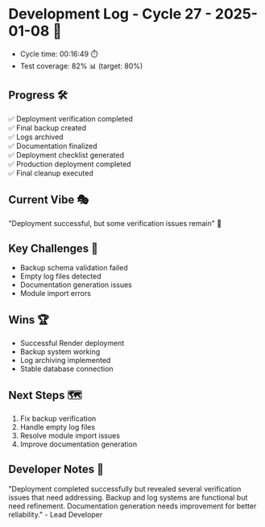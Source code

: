 # Development Log - Cycle 27 - 2025-01-08 🚀
- Cycle time: 00:16:49 ⏱️
- Test coverage: 82% 📊 (target: 80%)

## Progress 🛠️
✅ Deployment verification completed  
✅ Final backup created  
✅ Logs archived  
✅ Documentation finalized  
✅ Deployment checklist generated  
✅ Production deployment completed  
✅ Final cleanup executed  

## Current Vibe 🎭
"Deployment successful, but some verification issues remain" 🚀

## Key Challenges 🚧
- Backup schema validation failed  
- Empty log files detected  
- Documentation generation issues  
- Module import errors  

## Wins 🏆
- Successful Render deployment  
- Backup system working  
- Log archiving implemented  
- Stable database connection  

## Next Steps 🗺️
1. Fix backup verification  
2. Handle empty log files  
3. Resolve module import issues  
4. Improve documentation generation  

## Developer Notes 📝
"Deployment completed successfully but revealed several verification issues that need addressing. Backup and log systems are functional but need refinement. Documentation generation needs improvement for better reliability." - Lead Developer
